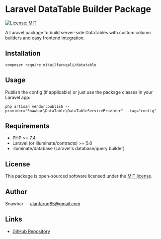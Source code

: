 # Laravel DataTable Builder Package

[![License: MIT](https://img.shields.io/badge/License-MIT-green.svg)](https://opensource.org/licenses/MIT)

A Laravel package to build server-side DataTables with custom column builders and easy frontend integration.

## Installation

```
composer require mikailfaruqali/datatable
```

## Usage

Publish the config (if applicable) or just use the package classes in your Laravel app:

```
php artisan vendor:publish --provider="Snawbar\DataTable\DataTableServiceProvider" --tag="config"
```

## Requirements

- PHP >= 7.4  
- Laravel (or illuminate/contracts) >= 5.0  
- illuminate/database (Laravel's database/query builder)

## License

This package is open-sourced software licensed under the [MIT license](LICENSE).

## Author

Snawbar — [alanfaruq85@gmail.com](mailto:alanfaruq85@gmail.com)


## Links

- [GitHub Repository](https://github.com/mikailfaruqali/datatable)